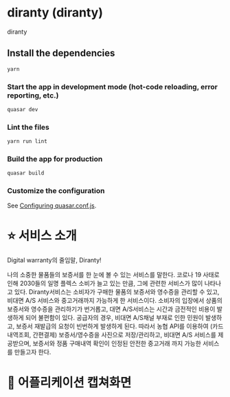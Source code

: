 # diranty (diranty)

diranty

## Install the dependencies
```bash
yarn
```

### Start the app in development mode (hot-code reloading, error reporting, etc.)
```bash
quasar dev
```

### Lint the files
```bash
yarn run lint
```

### Build the app for production
```bash
quasar build
```

### Customize the configuration
See [Configuring quasar.conf.js](https://quasar.dev/quasar-cli/quasar-conf-js).


# ⭐️ 서비스 소개
Digital warranty의 줄임말, Diranty!

나의 소중한 물품들의 보증서를 한 눈에 볼 수 있는 서비스를 말한다.
코로나 19 사태로 인해 2030들의 일명 플렉스 소비가 늘고 있는 만큼, 그에 관련한 서비스가 많이 나타나고 있다. 
Diranty서비스는 소비자가 구매한 물품의 보증서와 영수증을 관리할 수 있고, 비대면 A/S 서비스와 중고거래까지 가능하게 한 서비스이다.
소비자의 입장에서 상품의 보증서와 영수증을 관리하기가 번거롭고, 대면 A/S서비스는 시간과 금전적인 비용이 발생하게 되어 불편함이 있다.
공급자의 경우, 비대면 A/S채널 부재로 인한 민원이 발생하고, 보증서 재발급의 요청이 빈번하게 발생하게 된다.
따라서 농협 API를 이용하여 (카드내역조회, 간편결제) 보증서/영수증을 사진으로 저장/관리하고, 비대면 A/S 서비스를 제공받으며, 보증서와 정품 구매내역 확인이 인정된 안전한 중고거래 까지 가능한 서비스를 만들고자 한다.

# 📱 어플리케이션 캡쳐화면
